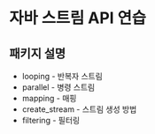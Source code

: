
# 자바 스트림 API 연습

## 패키지 설명
* looping - 반복자 스트림
* parallel - 병령 스트림
* mapping - 매핑
* create_stream - 스트림 생성 방법
* filtering - 필터링
